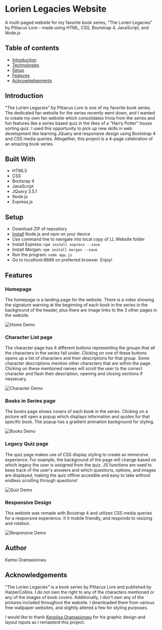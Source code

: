 # Lorien Legacies Website
A multi-paged website for my favorite book series, "The Lorien Legacies" by Pittacus Lore – made using HTML, CSS, Bootstrap 4, JavaScript, and Node.js

## Table of contents
* [Introduction](#introduction)
* [Technologies](#built-with)
* [Setup](#setup)
* [Features](#features)
* [Acknowledgements](#acknowledgements)

## Introduction 
"The Lorien Legacies" by Pittacus Lore is one of my favorite book series. The dedicated fan website for the series recently went down, and I wanted to create my own fan website which consolidates trivia from the series and fun features like a series based quiz in the likes of a "Harry Potter" house sorting quiz. I used this opportunity to pick up new skills in web development like learning JQuery and responsive design using Bootstrap 4 and CSS media queries. Altogether, this project is a 4-page celebration of an amazing book series.

## Built With
* HTML5
* CSS
* Bootsrap 4
* JavaScript
* JQuery 3.5.1
* Node.js
* Express.js

## Setup
* Download ZIP of repository 
* [Install](https://nodejs.org/en/download/) Node.js and npm on your device
* Use command line to navigate into local copy of LL Website folder
* Install Express: `npm install express --save`
* Install Morgan: `npm install morgan --save`
* Run the program: `node app.js`
* Go to localhost:8888 on preferred browser. Enjoy!

## Features
### Homepage
The homepage is a landing page for the website. There is a video showing the signature warning at the beginning of each book in the series in the background of the header, plus there are image links to the 3 other pages in the website.

![Home Demo](Demos/home.gif)

### Character List page
The character page has 4 different buttons representing the groups that all the characters in the series fall under. Clicking on one of these buttons opens up a list of characters and their descriptions for that group. Some character descriptions mention other characters that are within the page. Clicking on these mentioned names will scroll the user to the correct character and flash their description, opening and closing sections if nessecary.

![Character Demo](Demos/characters.gif)

### Books in Series page
The books page shows covers of each book in the series. Clicking on a picture will open a popup which displays information and quotes for that specific book. The popup has a gradient animation background for styling. 

![Books Demo](Demos/books.gif)

### Legacy Quiz page
The quiz page makes use of CSS display styling to create an immersive experience. For example, the background of the page will change based on which legacy the user is assigned from the quiz. JS functions are used to keep track of the user's answers and which questions, options, and images are displayed, making the quiz offline accesible and easy to take without endless scrolling through questions!

![Quiz Demo](Demos/quiz.gif)

### Responsive Design
This webiste was remade with Boostrap 4 and utilizes CSS media queries for a responsive experience. It it mobile friendly, and responds to resizing and rotation.

![Responsive Demo](Demos/responsive.gif)

## Author
Kamsi Oramasionwu

## Acknowledgements
"The Lorien Legacies" is a book series by Pittacus Lore and published by HarperCollins. I do not own the right to any of the characters mentioned or any of the images of book covers. Additionally, I don't own any of the pictures included throughout the website. I downloaded them from various free wallpaper websites, and slightly altered a few for styling purposes.

I would like to thank [Kenolisa Oramasionwu](https://www.instagram.com/kenolisauce/?hl=en) for his graphic design and layout inputs as I remasterd this project.
